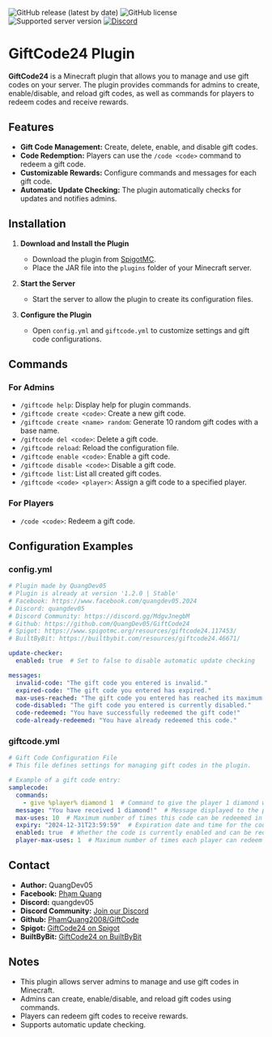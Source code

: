 ![GitHub release (latest by date)](https://img.shields.io/github/v/release/QuangDev05/GiftCode24)
![GitHub license](https://img.shields.io/github/license/PhamQuang2008/GiftCode)
![Supported server version](https://img.shields.io/badge/minecraft-1.12x%20--_Latest-green)
[![Discord](https://img.shields.io/discord/1247029974154612828.svg?label=&logo=discord&logoColor=ffffff&color=7389D8&labelColor=6A7EC2)](https://discord.gg/HsSUVGSc3c)

# GiftCode24 Plugin

**GiftCode24** is a Minecraft plugin that allows you to manage and use gift codes on your server. The plugin provides commands for admins to create, enable/disable, and reload gift codes, as well as commands for players to redeem codes and receive rewards.

## Features

- **Gift Code Management:** Create, delete, enable, and disable gift codes.
- **Code Redemption:** Players can use the `/code <code>` command to redeem a gift code.
- **Customizable Rewards:** Configure commands and messages for each gift code.
- **Automatic Update Checking:** The plugin automatically checks for updates and notifies admins.

## Installation

1. **Download and Install the Plugin**
   - Download the plugin from [SpigotMC](https://www.spigotmc.org/resources/giftcode24.117453/).
   - Place the JAR file into the `plugins` folder of your Minecraft server.

2. **Start the Server**
   - Start the server to allow the plugin to create its configuration files.

3. **Configure the Plugin**
   - Open `config.yml` and `giftcode.yml` to customize settings and gift code configurations.

## Commands

### For Admins

- `/giftcode help`: Display help for plugin commands.
- `/giftcode create <code>`: Create a new gift code.
- `/giftcode create <name> random`: Generate 10 random gift codes with a base name.
- `/giftcode del <code>`: Delete a gift code.
- `/giftcode reload`: Reload the configuration file.
- `/giftcode enable <code>`: Enable a gift code.
- `/giftcode disable <code>`: Disable a gift code.
- `/giftcode list`: List all created gift codes.
- `/giftcode <code> <player>`: Assign a gift code to a specified player.

### For Players

- `/code <code>`: Redeem a gift code.

## Configuration Examples

### config.yml

```yaml
# Plugin made by QuangDev05
# Plugin is already at version '1.2.0 | Stable'
# Facebook: https://www.facebook.com/quangdev05.2024
# Discord: quangdev05
# Discord Community: https://discord.gg/MdgvJnegbM
# Github: https://github.com/QuangDev05/GiftCode24
# Spigot: https://www.spigotmc.org/resources/giftcode24.117453/
# BuiltByBit: https://builtbybit.com/resources/giftcode24.46671/

update-checker:
  enabled: true  # Set to false to disable automatic update checking

messages:
  invalid-code: "The gift code you entered is invalid."
  expired-code: "The gift code you entered has expired."
  max-uses-reached: "The gift code you entered has reached its maximum number of uses."
  code-disabled: "The gift code you entered is currently disabled."
  code-redeemed: "You have successfully redeemed the gift code!"
  code-already-redeemed: "You have already redeemed this code."
```

### giftcode.yml 

```yaml
# Gift Code Configuration File
# This file defines settings for managing gift codes in the plugin.

# Example of a gift code entry:
samplecode:
  commands:
    - give %player% diamond 1  # Command to give the player 1 diamond when redeeming the code.
  message: "You have received 1 diamond!"  # Message displayed to the player upon redeeming the code.
  max-uses: 10  # Maximum number of times this code can be redeemed in total.
  expiry: "2024-12-31T23:59:59"  # Expiration date and time for the code (ISO 8601 format).
  enabled: true  # Whether the code is currently enabled and can be redeemed.
  player-max-uses: 1  # Maximum number of times each player can redeem this code. Set to -1 for unlimited uses.
```

## Contact

- **Author:** QuangDev05
- **Facebook:** [Phạm Quang](https://www.facebook.com/quangdev05)
- **Discord:** quangdev05
- **Discord Community:** [Join our Discord](https://discord.gg/HsSUVGSc3c)
- **Github:** [PhamQuang2008/GiftCode](https://github.com/QuangDev05/GiftCode)
- **Spigot:** [GiftCode24 on Spigot](https://www.spigotmc.org/resources/giftcode24.117453/)
- **BuiltByBit:** [GiftCode24 on BuiltByBit](https://builtbybit.com/resources/giftcode24.46671/)

## Notes

- This plugin allows server admins to manage and use gift codes in Minecraft.
- Admins can create, enable/disable, and reload gift codes using commands.
- Players can redeem gift codes to receive rewards.
- Supports automatic update checking.


